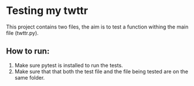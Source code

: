 # Testing my twttr
This project contains two files, the aim is to test a function withing the main file (twttr.py).

## How to run:
1. Make sure pytest is installed to run the tests.
2. Make sure that that both the test file and the file being tested are on the same folder.
